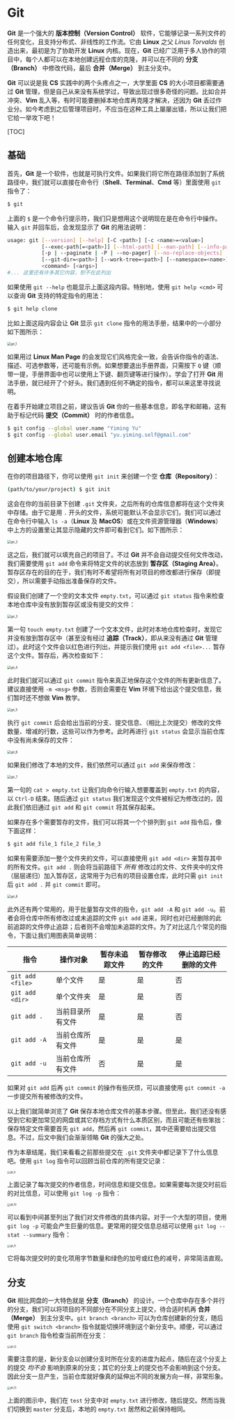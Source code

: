 # Git

**Git** 是一个强大的 **版本控制（Version Control）** 软件，它能够记录一系列文件的任何变化，且支持分布式、非线性的工作流。它由 **Linux** 之父 *Linus Torvalds* 创造出来，最初是为了协助开发 **Linux** 内核。现在，**Git** 已经广泛用于多人协作的项目中，每个人都可以在本地创建远程仓库的克隆，并可以在不同的 **分支（Branch）** 中修改代码，最后 **合并（Merge）** 到主分支中。

**Git** 可以说是我 **CS** 实践中的两个头疼点之一，大学里面 **CS** 的大小项目都需要通过 **Git** 管理，但是自己从来没有系统学过，导致出现过很多奇怪的问题。比如合并冲突、**Vim** 乱入等，有时可能要删掉本地仓库再克隆才解决，还因为 **Git** 丢过作业分。如今考虑到之后管理项目时，不应当在这种工具上屡屡出错，所以让我们把它给一举攻下吧！

[TOC]

## 基础

首先，**Git** 是一个软件，也就是可执行文件。如果我们将它所在路径添加到了系统路径中，我们就可以直接在命令行（**Shell**、**Terminal**、**Cmd** 等）里面使用 `git` 指令了：

```bash
$ git
```

上面的 `$` 是一个命令行提示符，我们只是想用这个说明现在是在命令行中操作。输入 `git` 并回车后，会发现显示了 **Git** 的用法说明：

```bash
usage: git [--version] [--help] [-C <path>] [-c <name>=<value>]
           [--exec-path[=<path>]] [--html-path] [--man-path] [--info-path]
           [-p | --paginate | -P | --no-pager] [--no-replace-objects] [--bare]
           [--git-dir=<path>] [--work-tree=<path>] [--namespace=<name>]
           <command> [<args>]
#... 这里还有许多其它内容，恕不在此列出
```

如果使用 `git --help` 也能显示上面这段内容。特别地，使用 `git help <cmd>` 可以查询 **Git** 支持的特定指令的用法：

```bash
$ git help clone
```

比如上面这段内容会让 **Git** 显示 `git clone` 指令的用法手册，结果中的一小部分如下图所示：

<img src="graphs/git_1.png" alt="git_1" style="zoom:50%;" />

如果用过 **Linux Man Page** 的会发现它们风格完全一致，会告诉你指令的语法、描述、可选参数等，还可能有示例。如果想要退出手册界面，只需按下 `Q` 键（顺带一提，手册界面中也可以使用上下键、翻页键等进行操作）。学会了打开 **Git** 用法手册，就已经开了个好头。我们遇到任何不确定的指令，都可以来这里寻找说明。

在着手开始建立项目之前，建议告诉 **Git** 你的一些基本信息，即名字和邮箱，这有助于标记代码 **提交（Commit）** 时的作者信息。

```bash
$ git config --global user.name "Yiming Yu"
$ git config --global user.email "yu.yiming.self@gmail.com"
```

## 创建本地仓库

在你的项目路径下，你可以使用 `git init` 来创建一个空 **仓库（Repository）**：

```bash
(path/to/your/project) $ git init
```

这会在你的当前目录下创建 `.git` 文件夹，之后所有的仓库信息都将在这个文件夹中存储。由于它是用 `.` 开头的文件，系统可能默认不会显示它们，我们可以通过在命令行中输入 `ls -a`（**Linux** 及 **MacOS**）或在文件资源管理器（**Windows**）中上方的设置里让其显示隐藏的文件即可看到它们。如下图所示：

<img src="graphs/git_2.png" alt="git_2" style="zoom:50%;" />

这之后，我们就可以填充自己的项目了。不过 **Git** 并不会自动提交任何文件改动，我们需要使用 `git add` 命令来将特定文件的状态放到 **暂存区（Staging Area）**。暂存区存在的目的在于，我们有时不希望将所有对项目的修改都进行保存（即提交），所以需要手动指出准备保存的文件。

假设我们创建了一个空的文本文件 `empty.txt`，可以通过 `git status` 指令来检查本地仓库中没有放到暂存区或没有提交的文件：

<img src="graphs/git_3.png" alt="git_3" style="zoom:50%;" />

第一句 `touch empty.txt` 创建了一个文本文件，此时对本地仓库检查时，发现它并没有放到暂存区中（甚至没有经过 **追踪（Track）**，即从来没有通过 **Git** 管理过）。此时这个文件会以红色进行列出，并提示我们使用 `git add <file>...` 暂存这个文件。暂存后，再次检查如下：

<img src="graphs/git_4.png" alt="git_4" style="zoom:50%;" />

此时我们就可以通过 `git commit` 指令来真正地保存这个文件的所有更新信息了。建议直接使用 `-m <msg>` 参数，否则会需要在 **Vim** 环境下给出这个提交信息，我们暂时还不想做 **Vim** 教学。

<img src="graphs/git_5.png" alt="git_5" style="zoom:50%;" />

执行 `git commit` 后会给出当前的分支、提交信息、（相比上次提交）修改的文件数量、增减的行数，这些可以作为参考。此时再进行 `git status` 会显示当前仓库中没有尚未保存的文件：

<img src="graphs/git_6.png" alt="git_6" style="zoom:50%;" />

如果我们修改了本地的文件，我们依然可以通过 `git add` 来保存修改：

<img src="graphs/git_7.png" alt="git_7" style="zoom:50%;" />

第一句的 `cat > empty.txt` 让我们向命令行输入想要覆盖到 `empty.txt` 的内容，以 `Ctrl-D` 结束。随后通过 `git status` 我们发现这个文件被标记为修改过的，因此我们依旧通过 `git add` 和 `git commit` 将其保存起来。

如果存在多个需要暂存的文件，我们可以将其一个个排列到 `git add` 指令后，像下面这样：

```bash
$ git add file_1 file_2 file_3
```

如果有需要添加一整个文件夹的文件，可以直接使用 `git add <dir>` 来暂存其中的所有文件。`git add .` 则会将当前路径下 *所有* 修改过的文件、文件夹中的文件（层层递归）加入暂存区，这常用于为已有的项目设置仓库，此时只需 `git init` 后 `git add .` 并 `git commit` 即可。

<img src="graphs/git_8.png" alt="git_8" style="zoom:50%;" />

此外还有两个常用的，用于批量暂存文件的指令，`git add -A` 和 `git add -u`。前者会将仓库中所有修改过或未追踪的文件 `git add` 进来，同时也对已经删除的此前追踪的文件停止追踪；后者则不会增加未追踪的文件。为了对比这几个常见的指令，下面让我们用图表简单说明：

| 指令             | 操作对象         | 暂存未追踪文件 | 暂存修改的文件 | 停止追踪已经删除的文件 |
| ---------------- | ---------------- | -------------- | -------------- | ---------------------- |
| `git add <file>` | 单个文件         | 是             | 是             | 否                     |
| `git add <dir>`  | 单个文件夹       | 是             | 是             | 否                     |
| `git add .`      | 当前目录所有文件 | 是             | 是             | 否                     |
| `git add -A`     | 当前仓库所有文件 | 是             | 是             | 是                     |
| `git add -u`     | 当前仓库所有文件 | 否             | 是             | 是                     |

如果对 `git add` 后再 `git commit` 的操作有些厌烦，可以直接使用 `git commit -a` 一步提交所有被修改的文件。

以上我们就简单浏览了 **Git** 保存本地仓库文件的基本步骤。但至此，我们还没有感受到它和更加常见的网盘或其它存档方式有什么本质区别，而且可能还有些笨拙：保存特定文件需要首先 `git add`，然后再 `git commit`，其中还需要给出提交信息。不过，后文中我们会渐渐领略 **Git** 的强大之处。

作为本章结尾，我们来看看之前那些提交在 `.git` 文件夹中都记录下了什么信息吧。使用 `git log` 指令可以回顾当前仓库的所有提交记录：

<img src="graphs/git_9.png" alt="git_9" style="zoom:40%;" />

上面记录了每次提交的作者信息，时间信息和提交信息。如果需要每次提交时前后的对比信息，可以使用 `git log -p` 指令：

<img src="graphs/git_10.png" alt="git_10" style="zoom:40%;" />

可以看到中间甚至列出了我们对文件修改的具体内容。对于一个大型的项目，使用 `git log -p` 可能会产生巨量的信息。更常用的提交信息总结可以使用 `git log --stat --summary` 指令：

<img src="graphs/git_11.png" alt="git_11" style="zoom:40%;" />

它将每次提交时的变化项用字节数量和绿色的加号或红色的减号，非常简洁直观。

## 分支

**Git** 相比网盘的一大特色就是 **分支（Branch）** 的设计。一个仓库中存在多个并行的分支，我们可以将项目的不同部分在不同分支上提交，待合适时机再 **合并（Merge）** 到主分支中。`git branch <branch>` 可以为仓库创建新的分支，随后使用 `git switch <branch>` 指令就能切换环境到这个新分支中。顺便，可以通过 `git branch` 指令检查当前所在分支：

<img src="graphs/git_12.png" alt="git_12" style="zoom:40%;" />

需要注意的是，新分支会以创建分支时所在分支的进度为起点，随后在这个分支上的提交 *均不会* 影响到原来的分支；其它的分支上的提交也不会影响到这个分支。因此分支一旦产生，当前仓库就好像真的延伸出不同的发展方向一样，非常形象。

<img src="graphs/git_13.png" alt="git_13" style="zoom:40%;" />

上面的图示中，我们在 `test` 分支中对 `empty.txt` 进行修改，随后提交。然而当我们切换到 `master` 分支后，本地的 `empty.txt` 居然和之前保持相同。